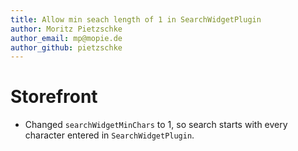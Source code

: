 ```yaml
---
title: Allow min seach length of 1 in SearchWidgetPlugin
author: Moritz Pietzschke
author_email: mp@mopie.de
author_github: pietzschke
---
```

# Storefront
* Changed `searchWidgetMinChars` to 1, so search starts with every character entered in `SearchWidgetPlugin`.
